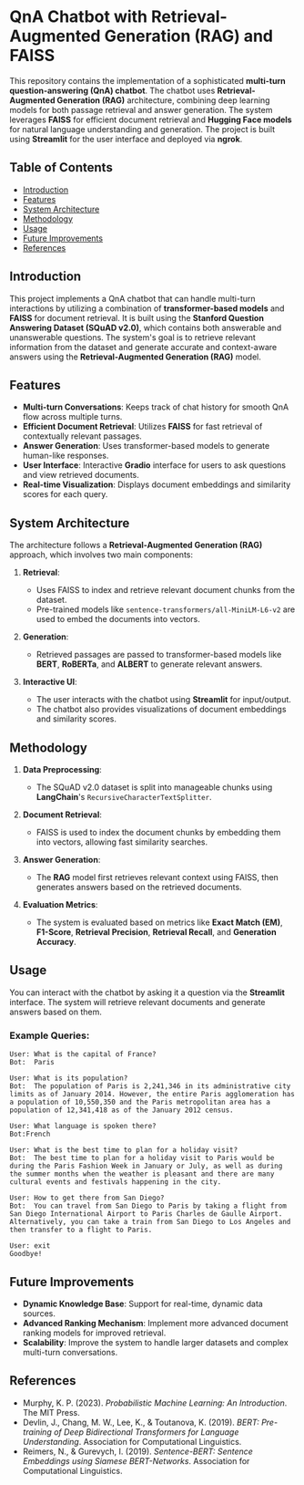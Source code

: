 # QnA Chatbot with Retrieval-Augmented Generation (RAG) and FAISS

This repository contains the implementation of a sophisticated **multi-turn question-answering (QnA) chatbot**. The chatbot uses **Retrieval-Augmented Generation (RAG)** architecture, combining deep learning models for both passage retrieval and answer generation. The system leverages **FAISS** for efficient document retrieval and **Hugging Face models** for natural language understanding and generation. The project is built using **Streamlit** for the user interface and deployed via **ngrok**.

## Table of Contents
- [Introduction](#introduction)
- [Features](#features)
- [System Architecture](#system-architecture)
- [Methodology](#methodology)
- [Usage](#usage)
- [Future Improvements](#future-improvements)
- [References](#references)

## Introduction
This project implements a QnA chatbot that can handle multi-turn interactions by utilizing a combination of **transformer-based models** and **FAISS** for document retrieval. It is built using the **Stanford Question Answering Dataset (SQuAD v2.0)**, which contains both answerable and unanswerable questions. The system's goal is to retrieve relevant information from the dataset and generate accurate and context-aware answers using the **Retrieval-Augmented Generation (RAG)** model.

## Features
- **Multi-turn Conversations**: Keeps track of chat history for smooth QnA flow across multiple turns.
- **Efficient Document Retrieval**: Utilizes **FAISS** for fast retrieval of contextually relevant passages.
- **Answer Generation**: Uses transformer-based models to generate human-like responses.
- **User Interface**: Interactive **Gradio** interface for users to ask questions and view retrieved documents.
- **Real-time Visualization**: Displays document embeddings and similarity scores for each query.

## System Architecture
The architecture follows a **Retrieval-Augmented Generation (RAG)** approach, which involves two main components:
1. **Retrieval**: 
   - Uses FAISS to index and retrieve relevant document chunks from the dataset.
   - Pre-trained models like `sentence-transformers/all-MiniLM-L6-v2` are used to embed the documents into vectors.
   
2. **Generation**:
   - Retrieved passages are passed to transformer-based models like **BERT**, **RoBERTa**, and **ALBERT** to generate relevant answers.

3. **Interactive UI**:
   - The user interacts with the chatbot using **Streamlit** for input/output.
   - The chatbot also provides visualizations of document embeddings and similarity scores.

## Methodology
1. **Data Preprocessing**: 
   - The SQuAD v2.0 dataset is split into manageable chunks using **LangChain**'s `RecursiveCharacterTextSplitter`.
   
2. **Document Retrieval**: 
   - FAISS is used to index the document chunks by embedding them into vectors, allowing fast similarity searches.
   
3. **Answer Generation**: 
   - The **RAG** model first retrieves relevant context using FAISS, then generates answers based on the retrieved documents.
   
4. **Evaluation Metrics**: 
   - The system is evaluated based on metrics like **Exact Match (EM)**, **F1-Score**, **Retrieval Precision**, **Retrieval Recall**, and **Generation Accuracy**.

## Usage
You can interact with the chatbot by asking it a question via the **Streamlit** interface. The system will retrieve relevant documents and generate answers based on them.

### Example Queries:
```
User: What is the capital of France?
Bot:  Paris

User: What is its population?
Bot:  The population of Paris is 2,241,346 in its administrative city limits as of January 2014. However, the entire Paris agglomeration has a population of 10,550,350 and the Paris metropolitan area has a population of 12,341,418 as of the January 2012 census.

User: What language is spoken there?
Bot:French

User: What is the best time to plan for a holiday visit?
Bot:  The best time to plan for a holiday visit to Paris would be during the Paris Fashion Week in January or July, as well as during the summer months when the weather is pleasant and there are many cultural events and festivals happening in the city.

User: How to get there from San Diego?
Bot:  You can travel from San Diego to Paris by taking a flight from San Diego International Airport to Paris Charles de Gaulle Airport. Alternatively, you can take a train from San Diego to Los Angeles and then transfer to a flight to Paris.

User: exit
Goodbye!
```


## Future Improvements
- **Dynamic Knowledge Base**: Support for real-time, dynamic data sources.
- **Advanced Ranking Mechanism**: Implement more advanced document ranking models for improved retrieval.
- **Scalability**: Improve the system to handle larger datasets and complex multi-turn conversations.

## References
- Murphy, K. P. (2023). *Probabilistic Machine Learning: An Introduction*. The MIT Press.
- Devlin, J., Chang, M. W., Lee, K., & Toutanova, K. (2019). *BERT: Pre-training of Deep Bidirectional Transformers for Language Understanding*. Association for Computational Linguistics.
- Reimers, N., & Gurevych, I. (2019). *Sentence-BERT: Sentence Embeddings using Siamese BERT-Networks*. Association for Computational Linguistics.
